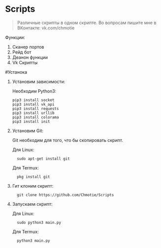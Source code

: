 # Scripts
> Различные скрипты в одном скрипте.
Во вопросам пишите мне в ВКонтакте: vk.com/chmotie

Функции:
1. Сканер портов
2. Рейд бот
3. Деанон функции
4. Vk Скрипты

#Устанока

1. Установим зависимости:

   Необходим Python3:
   
       pip3 install socket
       pip3 install vk_api
       pip3 install requests
       pip3 install urllib
       pip3 install colorama
       pip3 install init

2. Установим Git:

   Git необходим для того, что бы скопировать скрипт.
  
   Для Linux:

         sudo apt-get install git
      
   Для Termux:

         pkg install git

3. Гит клоним скрипт:

         git clone https://github.com/Chmotie/Scripts
 
4. Запускаем скрипт:

   Для Linux:
   
         sudo python3 main.py
      
      
   Для Termux:
   
         python3 main.py


